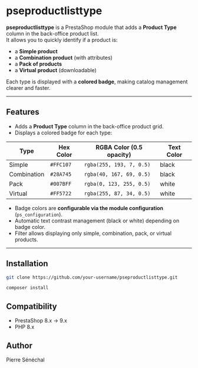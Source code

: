 # pseproductlisttype

**pseproductlisttype** is a PrestaShop module that adds a **Product Type** column in the back-office product list.  
It allows you to quickly identify if a product is:

- a **Simple product**
- a **Combination product** (with attributes)
- a **Pack of products**
- a **Virtual product** (downloadable)

Each type is displayed with a **colored badge**, making catalog management clearer and faster.

---

## Features

- Adds a **Product Type** column in the back-office product grid.
- Displays a colored badge for each type:

| Type        | Hex Color  | RGBA Color (0.5 opacity) | Text Color |
|------------|------------|--------------------------|------------|
| Simple     | `#FFC107`  | `rgba(255, 193, 7, 0.5)` | black      |
| Combination| `#28A745`  | `rgba(40, 167, 69, 0.5)` | black      |
| Pack       | `#007BFF`  | `rgba(0, 123, 255, 0.5)` | white      |
| Virtual    | `#FF5722`  | `rgba(255, 87, 34, 0.5)` | white      |

- Badge colors are **configurable via the module configuration** (`ps_configuration`).
- Automatic text contrast management (black or white) depending on badge color.
- Filter allows displaying only simple, combination, pack, or virtual products.

---

## Installation

```bash
git clone https://github.com/your-username/pseproductlisttype.git
```
```bash
composer install
```

## Compatibility

- PrestaShop 8.x → 9.x
- PHP 8.x
  
## Author
Pierre Sénéchal